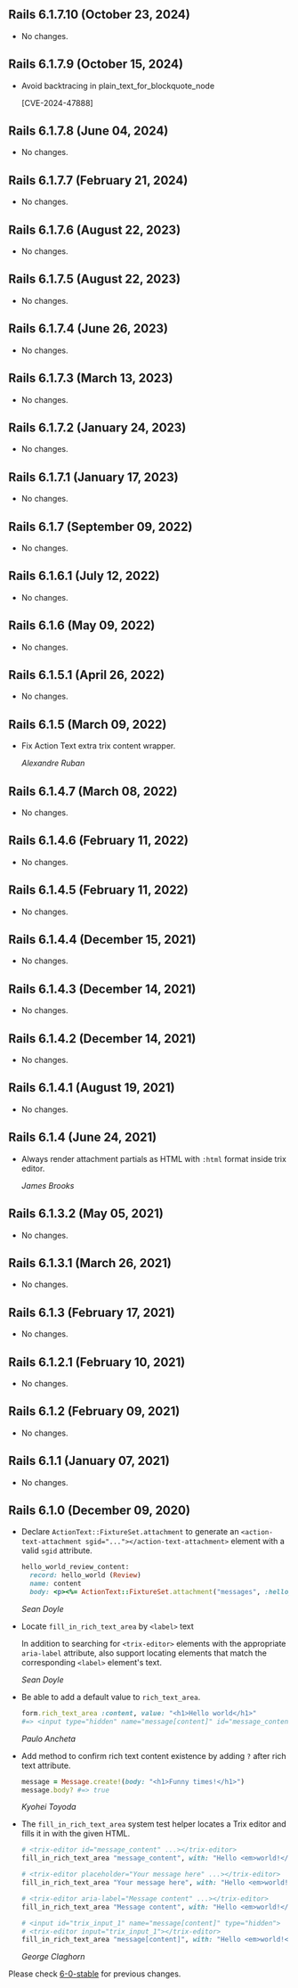 ## Rails 6.1.7.10 (October 23, 2024) ##

*   No changes.


## Rails 6.1.7.9 (October 15, 2024) ##

*   Avoid backtracing in plain_text_for_blockquote_node

    [CVE-2024-47888]


## Rails 6.1.7.8 (June 04, 2024) ##

*   No changes.


## Rails 6.1.7.7 (February 21, 2024) ##

*   No changes.


## Rails 6.1.7.6 (August 22, 2023) ##

*   No changes.


## Rails 6.1.7.5 (August 22, 2023) ##

*   No changes.


## Rails 6.1.7.4 (June 26, 2023) ##

*   No changes.


## Rails 6.1.7.3 (March 13, 2023) ##

*   No changes.


## Rails 6.1.7.2 (January 24, 2023) ##

*   No changes.


## Rails 6.1.7.1 (January 17, 2023) ##

*   No changes.


## Rails 6.1.7 (September 09, 2022) ##

*   No changes.


## Rails 6.1.6.1 (July 12, 2022) ##

*   No changes.


## Rails 6.1.6 (May 09, 2022) ##

*   No changes.


## Rails 6.1.5.1 (April 26, 2022) ##

*   No changes.


## Rails 6.1.5 (March 09, 2022) ##

*   Fix Action Text extra trix content wrapper.

    *Alexandre Ruban*


## Rails 6.1.4.7 (March 08, 2022) ##

*   No changes.


## Rails 6.1.4.6 (February 11, 2022) ##

*   No changes.


## Rails 6.1.4.5 (February 11, 2022) ##

*   No changes.


## Rails 6.1.4.4 (December 15, 2021) ##

*   No changes.


## Rails 6.1.4.3 (December 14, 2021) ##

*   No changes.


## Rails 6.1.4.2 (December 14, 2021) ##

*   No changes.


## Rails 6.1.4.1 (August 19, 2021) ##

*   No changes.


## Rails 6.1.4 (June 24, 2021) ##

*   Always render attachment partials as HTML with `:html` format inside trix editor.

    *James Brooks*


## Rails 6.1.3.2 (May 05, 2021) ##

*   No changes.


## Rails 6.1.3.1 (March 26, 2021) ##

*   No changes.


## Rails 6.1.3 (February 17, 2021) ##

*   No changes.


## Rails 6.1.2.1 (February 10, 2021) ##

*   No changes.


## Rails 6.1.2 (February 09, 2021) ##

*   No changes.


## Rails 6.1.1 (January 07, 2021) ##

*   No changes.


## Rails 6.1.0 (December 09, 2020) ##

*   Declare `ActionText::FixtureSet.attachment` to generate an
    `<action-text-attachment sgid="..."></action-text-attachment>` element with
    a valid `sgid` attribute.

    ```ruby
    hello_world_review_content:
      record: hello_world (Review)
      name: content
      body: <p><%= ActionText::FixtureSet.attachment("messages", :hello_world) %> is great!</p>
    ```

    *Sean Doyle*

*   Locate `fill_in_rich_text_area` by `<label>` text

    In addition to searching for `<trix-editor>` elements with the appropriate
    `aria-label` attribute, also support locating elements that match the
    corresponding `<label>` element's text.

    *Sean Doyle*

*   Be able to add a default value to `rich_text_area`.

    ```ruby
    form.rich_text_area :content, value: "<h1>Hello world</h1>"
    #=> <input type="hidden" name="message[content]" id="message_content_trix_input_message_1" value="<h1>Hello world</h1>">
    ```

    *Paulo Ancheta*

*   Add method to confirm rich text content existence by adding `?` after rich
    text attribute.

    ```ruby
    message = Message.create!(body: "<h1>Funny times!</h1>")
    message.body? #=> true
    ```

    *Kyohei Toyoda*

*   The `fill_in_rich_text_area` system test helper locates a Trix editor
    and fills it in with the given HTML.

    ```ruby
    # <trix-editor id="message_content" ...></trix-editor>
    fill_in_rich_text_area "message_content", with: "Hello <em>world!</em>"

    # <trix-editor placeholder="Your message here" ...></trix-editor>
    fill_in_rich_text_area "Your message here", with: "Hello <em>world!</em>"

    # <trix-editor aria-label="Message content" ...></trix-editor>
    fill_in_rich_text_area "Message content", with: "Hello <em>world!</em>"

    # <input id="trix_input_1" name="message[content]" type="hidden">
    # <trix-editor input="trix_input_1"></trix-editor>
    fill_in_rich_text_area "message[content]", with: "Hello <em>world!</em>"
    ```

    *George Claghorn*


Please check [6-0-stable](https://github.com/rails/rails/blob/6-0-stable/actiontext/CHANGELOG.md) for previous changes.

